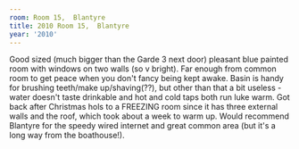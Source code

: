```yaml
---
room: Room 15,  Blantyre
title: 2010 Room 15,  Blantyre
year: '2010'
---
```


Good sized (much bigger than the Garde 3 next door) pleasant blue painted room with windows on two walls (so v bright).  Far enough from common room to get peace when you don't fancy being kept awake.  Basin is handy for brushing teeth/make up/shaving(??), but other than that a bit useless - water doesn't taste drinkable and hot and cold taps both run luke warm.  Got back after Christmas hols to a FREEZING room since it has three external walls and the roof, which took about a week to warm up.  Would recommend Blantyre for the speedy wired internet and great common area (but it's a long way from the boathouse!).
